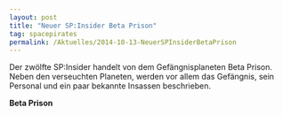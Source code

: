 ```yaml
---
layout: post
title: "Neuer SP:Insider Beta Prison"
tag: spacepirates
permalink: /Aktuelles/2014-10-13-NeuerSPInsiderBetaPrison
---
```


<img class="floatleft" alt="" src="{{ site.baseurl }}/assets/pics/spacepirates/titel/betaprison-tn.png"/>Der zwölfte SP:Insider handelt von dem Gefängnisplaneten Beta Prison. Neben den verseuchten Planeten, werden vor allem das Gefängnis, sein Personal und ein paar bekannte Insassen beschrieben.

**Beta Prison**


